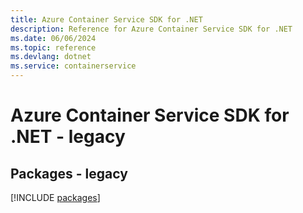 ```yaml
---
title: Azure Container Service SDK for .NET
description: Reference for Azure Container Service SDK for .NET
ms.date: 06/06/2024
ms.topic: reference
ms.devlang: dotnet
ms.service: containerservice
---
```

# Azure Container Service SDK for .NET - legacy
## Packages - legacy
[!INCLUDE [packages](container-service-index.md)]